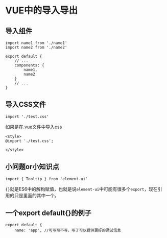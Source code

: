 # VUE中的导入导出 #
## 导入组件 ##
	import name1 from './name1'
	import name2 from './name2'
	
	export default {
		// ...
		components: {
			name1,
			name2
		}
		// ...
	}
## 导入CSS文件 ##
	import './test.css'
如果是在.vue文件中导入css

	<style>
	@import './test.css';
	
	</style>

## 小问题or小知识点 ##
	import { Tooltip } from 'element-ui'
`{}`就是ES6中的解构赋值，也就是说`element-ui`中可能有很多个`export`，现在引用的只是里面的其中一个。

## 一个export default{}的例子 ##
	export default {
		name: 'app', //可写可不写，写了可以提供更好的调试信息